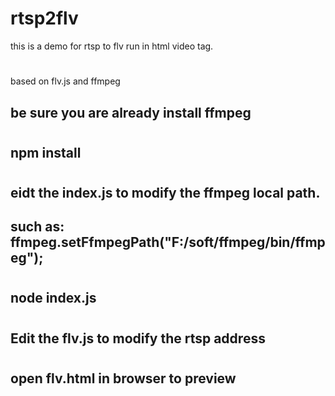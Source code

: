 # rtsp2flv
this is a demo for rtsp to flv run in html video tag.
#
based on  flv.js and ffmpeg
## be sure you are already install ffmpeg
#
## npm install
#
## eidt the index.js  to modify the ffmpeg local path.
## such as: ffmpeg.setFfmpegPath("F:/soft/ffmpeg/bin/ffmpeg");
#
## node index.js
#
## Edit the flv.js to modify the rtsp address
#
## open flv.html in browser to preview